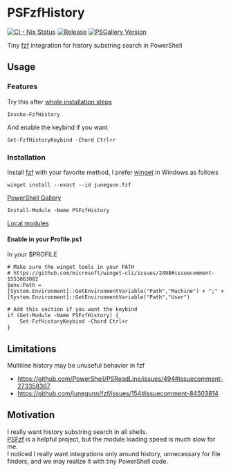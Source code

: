 # PSFzfHistory

[![CI - Nix Status](https://github.com/kachick/PSFzfHistory/actions/workflows/ci-nix.yml/badge.svg?branch=main)](https://github.com/kachick/PSFzfHistory/actions/workflows/ci-nix.yml?query=branch%3Amain+)
[![Release](https://github.com/kachick/PSFzfHistory/actions/workflows/release.yml/badge.svg?branch=main)](https://github.com/kachick/PSFzfHistory/actions/workflows/release.yml?query=branch%3Amain+)
[![PSGallery Version](https://img.shields.io/powershellgallery/v/PSFzfHistory.svg?style=flat&logo=powershell&label=PSGallery%20Version)](https://www.powershellgallery.com/packages/PSFzfHistory)

Tiny [fzf](https://github.com/junegunn/fzf) integration for history substring search in PowerShell

## Usage

### Features

Try this after [whole installation steps](#installation)

```pwsh
Invoke-FzfHistory
```

And enable the keybind if you want

```pwsh
Set-FzfHistoryKeybind -Chord Ctrl+r
```

### Installation

Install [fzf](https://github.com/junegunn/fzf) with your favorite method, I prefer [winget](https://github.com/microsoft/winget-pkgs/tree/master/manifests/j/junegunn/fzf) in Windows as follows

```pwsh
winget install --exact --id junegunn.fzf
```

[PowerShell Gallery](https://www.powershellgallery.com/packages/PSFzfHistory)

```pwsh
Install-Module -Name PSFzfHistory
```

[Local modules](docs/install-from-github.md)

#### Enable in your Profile.ps1

In your $PROFILE

```pwsh
# Make sure the winget tools in your PATH
# https://github.com/microsoft/winget-cli/issues/2498#issuecomment-1553863082
$env:Path = [System.Environment]::GetEnvironmentVariable("Path","Machine") + ";" + [System.Environment]::GetEnvironmentVariable("Path","User")

# Add this section if you want the keybind
if (Get-Module -Name PSFzfHistory) {
    Set-FzfHistoryKeybind -Chord Ctrl+r
}
```

## Limitations

Multiline history may be unuseful behavior in fzf

- https://github.com/PowerShell/PSReadLine/issues/494#issuecomment-273358367
- https://github.com/junegunn/fzf/issues/154#issuecomment-84503814

## Motivation

I really want history substring search in all shells.\
[PSFzf](https://github.com/kelleyma49/PSFzf) is a helpful project, but the module loading speed is much slow for me.\
I noticed I really want integrations only around history, unnecessary for file finders, and we may realize it with tiny PowerShell code.
